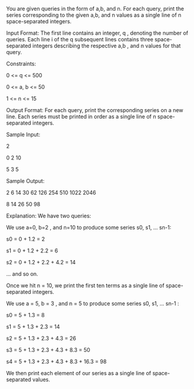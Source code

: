 You are given  queries in the form of a,b, and n. For each query, print the series corresponding to the given a,b, and n values as a single line of n space-separated integers.

Input Format:
The first line contains an integer, q , denoting the number of queries.
Each line i of the q subsequent lines contains three space-separated integers describing the respective a,b , and n values for that query.

Constraints:

0 <= q <= 500

0 <= a, b <= 50

1 <= n <= 15


Output Format:
For each query, print the corresponding series on a new line. Each series must be printed in order as a single line of n space-separated integers.

Sample Input:

2

0  2  10

5  3  5

Sample Output:

2  6  14  30  62  126  254  510  1022  2046

8  14  26  50  98

Explanation:
We have two queries:

We use a=0, b=2 , and n=10  to produce some series s0, s1, ... sn-1:

s0 = 0 + 1.2 = 2

s1 = 0 + 1.2 + 2.2 = 6

s2 = 0 + 1.2 + 2.2 + 4.2 = 14

... and so on.

Once we hit n = 10, we print the first ten terms as a single line of space-separated integers.

We use a = 5, b = 3 , and n = 5 to produce some series s0, s1, ... sn-1 :

s0 = 5 + 1.3 = 8

s1 = 5 + 1.3 + 2.3 = 14

s2 = 5 + 1.3 + 2.3 + 4.3 = 26

s3 = 5 + 1.3 + 2.3 + 4.3 + 8.3 = 50

s4 = 5 + 1.3 + 2.3 + 4.3 + 8.3 + 16.3 = 98


We then print each element of our series as a single line of space-separated values.
